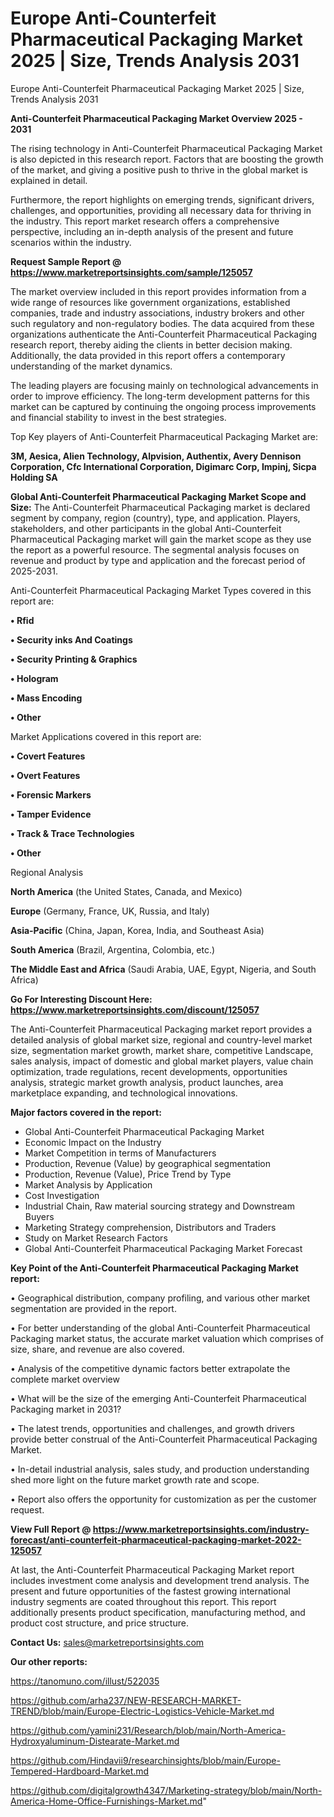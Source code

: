 # Europe Anti-Counterfeit Pharmaceutical Packaging Market 2025 | Size, Trends Analysis 2031
 Europe Anti-Counterfeit Pharmaceutical Packaging Market 2025 | Size, Trends Analysis 2031

<Strong> Anti-Counterfeit Pharmaceutical Packaging Market Overview 2025 - 2031</strong>

The rising technology in Anti-Counterfeit Pharmaceutical Packaging Market is also depicted in this research report. Factors that are boosting the growth of the market, and giving a positive push to thrive in the global market is explained in detail.

Furthermore, the report highlights on emerging trends, significant drivers, challenges, and opportunities, providing all necessary data for thriving in the industry. This report market research offers a comprehensive perspective, including an in-depth analysis of the present and future scenarios within the industry.

<strong>Request Sample Report @ <a href=https://www.marketreportsinsights.com/sample/125057>https://www.marketreportsinsights.com/sample/125057</a></strong>

The market overview included in this report provides information from a wide range of resources like government organizations, established companies, trade and industry associations, industry brokers and other such regulatory and non-regulatory bodies. The data acquired from these organizations authenticate the Anti-Counterfeit Pharmaceutical Packaging research report, thereby aiding the clients in better decision making. Additionally, the data provided in this report offers a contemporary understanding of the market dynamics.

The leading players are focusing mainly on technological advancements in order to improve efficiency. The long-term development patterns for this market can be captured by continuing the ongoing process improvements and financial stability to invest in the best strategies.

Top Key players of Anti-Counterfeit Pharmaceutical Packaging Market are:

<strong>3M, Aesica, Alien Technology, Alpvision, Authentix, Avery Dennison Corporation, Cfc International Corporation, Digimarc Corp, Impinj, Sicpa Holding SA</strong>

<strong><b>Global Anti-Counterfeit Pharmaceutical Packaging Market Scope and Size:</b></strong>
The Anti-Counterfeit Pharmaceutical Packaging market is declared segment by company, region (country), type, and application. Players, stakeholders, and other participants in the global Anti-Counterfeit Pharmaceutical Packaging market will gain the market scope as they use the report as a powerful resource. The segmental analysis focuses on revenue and product by type and application and the forecast period of 2025-2031.

Anti-Counterfeit Pharmaceutical Packaging Market Types covered in this report are:

<strong>• Rfid

• Security inks And Coatings

• Security Printing & Graphics

• Hologram

• Mass Encoding

• Other</strong>

Market Applications covered in this report are:

<strong>• Covert Features

• Overt Features

• Forensic Markers

• Tamper Evidence

• Track & Trace Technologies

• Other</strong> 

Regional Analysis

<strong>North America</strong> (the United States, Canada, and Mexico)

<strong>Europe</strong> (Germany, France, UK, Russia, and Italy)

<strong>Asia-Pacific</strong> (China, Japan, Korea, India, and Southeast Asia)

<strong>South America</strong> (Brazil, Argentina, Colombia, etc.)

<strong>The Middle East and Africa</strong> (Saudi Arabia, UAE, Egypt, Nigeria, and South Africa)

<strong>Go For Interesting Discount Here: <a href=https://www.marketreportsinsights.com/discount/125057>https://www.marketreportsinsights.com/discount/125057</a></strong>

The Anti-Counterfeit Pharmaceutical Packaging market report provides a detailed analysis of global market size, regional and country-level market size, segmentation market growth, market share, competitive Landscape, sales analysis, impact of domestic and global market players, value chain optimization, trade regulations, recent developments, opportunities analysis, strategic market growth analysis, product launches, area marketplace expanding, and technological innovations.

<strong><b>Major factors covered in the report:</b></strong>
<ul>
  <li>Global Anti-Counterfeit Pharmaceutical Packaging Market </li>
  <li>Economic Impact on the Industry</li>
  <li>Market Competition in terms of Manufacturers</li>
  <li>Production, Revenue (Value) by geographical segmentation</li>
  <li>Production, Revenue (Value), Price Trend by Type</li>
  <li>Market Analysis by Application</li>
  <li>Cost Investigation</li>
  <li>Industrial Chain, Raw material sourcing strategy and Downstream Buyers</li>
  <li>Marketing Strategy comprehension, Distributors and Traders</li>
  <li>Study on Market Research Factors</li>
  <li>Global Anti-Counterfeit Pharmaceutical Packaging Market Forecast</li>
</ul>

<strong><b>Key Point of the Anti-Counterfeit Pharmaceutical Packaging Market report:</b></strong>

• Geographical distribution, company profiling, and various other market segmentation are provided in the report.

• For better understanding of the global Anti-Counterfeit Pharmaceutical Packaging market status, the accurate market valuation which comprises of size, share, and revenue are also covered.

• Analysis of the competitive dynamic factors better extrapolate the complete market overview

• What will be the size of the emerging Anti-Counterfeit Pharmaceutical Packaging market in 2031?

• The latest trends, opportunities and challenges, and growth drivers provide better construal of the Anti-Counterfeit Pharmaceutical Packaging Market.

• In-detail industrial analysis, sales study, and production understanding shed more light on the future market growth rate and scope.

• Report also offers the opportunity for customization as per the customer request.

<strong><b>View Full Report @ <a href=https://www.marketreportsinsights.com/industry-forecast/anti-counterfeit-pharmaceutical-packaging-market-2022-125057>https://www.marketreportsinsights.com/industry-forecast/anti-counterfeit-pharmaceutical-packaging-market-2022-125057</a></b></strong>


At last, the Anti-Counterfeit Pharmaceutical Packaging Market report includes investment come analysis and development trend analysis. The present and future opportunities of the fastest growing international industry segments are coated throughout this report. This report additionally presents product specification, manufacturing method, and product cost structure, and price structure.

<strong>Contact Us:</strong>
sales@marketreportsinsights.com

<strong>Our other reports:</strong>

<a href=https://tanomuno.com/illust/522035>https://tanomuno.com/illust/522035</a>

<a href=https://github.com/arha237/NEW-RESEARCH-MARKET-TREND/blob/main/Europe-Electric-Logistics-Vehicle-Market.md>https://github.com/arha237/NEW-RESEARCH-MARKET-TREND/blob/main/Europe-Electric-Logistics-Vehicle-Market.md</a>

<a href=https://github.com/yamini231/Research/blob/main/North-America-Hydroxyaluminum-Distearate-Market.md>https://github.com/yamini231/Research/blob/main/North-America-Hydroxyaluminum-Distearate-Market.md</a>

<a href=https://github.com/Hindavii9/researchinsights/blob/main/Europe-Tempered-Hardboard-Market.md>https://github.com/Hindavii9/researchinsights/blob/main/Europe-Tempered-Hardboard-Market.md</a>

<a href=https://github.com/digitalgrowth4347/Marketing-strategy/blob/main/North-America-Home-Office-Furnishings-Market.md>https://github.com/digitalgrowth4347/Marketing-strategy/blob/main/North-America-Home-Office-Furnishings-Market.md</a>"
